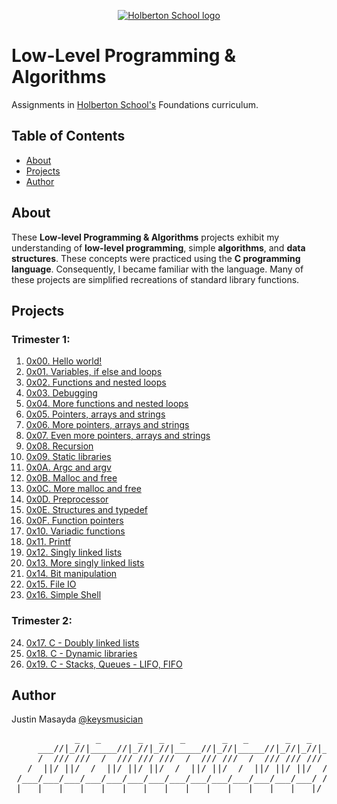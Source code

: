 <p align="center">
  <a href=#>
    <img src="https://intranet.hbtn.io/assets/holberton-logo-full-black-157ccfa3d2134776c1e3f78c0fe682968e8848b64fcacc6187976044f75f35a8.png" alt="Holberton School logo">
  </a>
</p>

# Low-Level Programming & Algorithms
Assignments in [Holberton School's](https://www.holbertonschool.com/) Foundations curriculum.

## Table of Contents
* [About](#about)
* [Projects](#projects)
* [Author](#author)

## About
These **Low-level Programming & Algorithms** projects exhibit my understanding of **low-level programming**, simple **algorithms**, and **data structures**. These concepts were practiced using the **C programming language**. Consequently, I became familiar with the language. Many of these projects are simplified recreations of standard library functions.

## Projects
### Trimester 1:
1. [0x00. Hello world!](https://github.com/keysmusician/holbertonschool-low_level_programming/tree/main/0x00-hello_world)
2. [0x01. Variables, if else and loops](https://github.com/keysmusician/holbertonschool-low_level_programming/tree/main/0x01-variables_if_else_while)
3. [0x02. Functions and nested loops](https://github.com/keysmusician/holbertonschool-low_level_programming/tree/main/0x02-functions_nested_loops)
4. [0x03. Debugging](https://github.com/keysmusician/holbertonschool-low_level_programming/tree/main/0x03-debugging)
5. [0x04. More functions and nested loops](https://github.com/keysmusician/holbertonschool-low_level_programming/tree/main/0x04-more_functions_nested_loops)
6. [0x05. Pointers, arrays and strings](https://github.com/keysmusician/holbertonschool-low_level_programming/tree/main/0x05-pointers_arrays_strings)
7. [0x06. More pointers, arrays and strings](https://github.com/keysmusician/holbertonschool-low_level_programming/tree/main/0x06-pointers_arrays_strings)
8. [0x07. Even more pointers, arrays and strings](https://github.com/keysmusician/holbertonschool-low_level_programming/tree/main/0x07-pointers_arrays_strings)
9. [0x08. Recursion](https://github.com/keysmusician/holbertonschool-low_level_programming/tree/main/0x08-recursion)
10. [0x09. Static libraries](https://github.com/keysmusician/holbertonschool-low_level_programming/tree/main/0x09-static_libraries)
11. [0x0A. Argc and argv](https://github.com/keysmusician/holbertonschool-low_level_programming/tree/main/0x0A-argc_argv)
12. [0x0B. Malloc and free](https://github.com/keysmusician/holbertonschool-low_level_programming/tree/main/0x0B-malloc_free)
13. [0x0C. More malloc and free](https://github.com/keysmusician/holbertonschool-low_level_programming/tree/main/0x0C-more_malloc_free)
14. [0x0D. Preprocessor](https://github.com/keysmusician/holbertonschool-low_level_programming/tree/main/0x0D-preprocessor)
15. [0x0E. Structures and typedef](https://github.com/keysmusician/holbertonschool-low_level_programming/tree/main/0x0E-structures_typedef)
16. [0x0F. Function pointers](https://github.com/keysmusician/holbertonschool-low_level_programming/tree/main/0x0F-function_pointers)
17. [0x10. Variadic functions](https://github.com/keysmusician/holbertonschool-low_level_programming/tree/main/0x10-variadic_functions)
18. [0x11. Printf](https://github.com/nelsfichera/printf)
19. [0x12. Singly linked lists](https://github.com/keysmusician/holbertonschool-low_level_programming/tree/main/0x12-singly_linked_lists)
20. [0x13. More singly linked lists](https://github.com/keysmusician/holbertonschool-low_level_programming/tree/main/0x13-more_singly_linked_lists)
21. [0x14. Bit manipulation](https://github.com/keysmusician/holbertonschool-low_level_programming/tree/main/0x14-bit_manipulation)
22. [0x15. File IO](https://github.com/keysmusician/holbertonschool-low_level_programming/tree/main/0x15-file_io)
23. [0x16. Simple Shell](https://github.com/krytech/simple_shell)

### Trimester 2:
24. [0x17. C - Doubly linked lists](https://github.com/keysmusician/holbertonschool-low_level_programming/tree/main/0x17-doubly_linked_lists)
25. [0x18. C - Dynamic libraries](https://github.com/keysmusician/holbertonschool-low_level_programming/tree/main/0x18-dynamic_libraries)
26. [0x19. C - Stacks, Queues - LIFO, FIFO](https://github.com/keysmusician/monty)

## Author
Justin Masayda [@keysmusician](https://github.com/keysmusician)
<pre align="center">
            _   _       _   _   _       _   _       _   _   _      
     ___//|_//|_____//|_//|_//|_____//|_//|_____//|_//|_//|___
     /  /// ///  /  /// /// ///  /  /// ///  /  /// /// ///  / |
   /  ||/ ||/  /  ||/ ||/ ||/  /  ||/ ||/  /  ||/ ||/ ||/  / /
 /___/___/___/___/___/___/___/___/___/___/___/___/___/___/ /
|___|___|___|___|___|___|___|___|___|___|___|___|___|___|/
</pre>
<p><span style="font-family: 'Lucida Console'; line-height: 14px; font-size: 14px; display: inline-block;">&nbsp;</span></p>  
